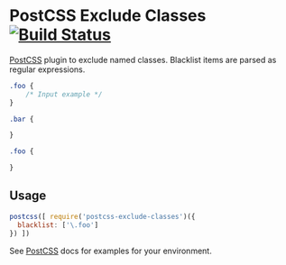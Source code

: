 # PostCSS Exclude Classes [![Build Status][ci-img]][ci]

[PostCSS] plugin to exclude named classes. Blacklist items are parsed as regular expressions.

[PostCSS]: https://github.com/postcss/postcss
[ci-img]:  https://travis-ci.org/danielsamuels/postcss-exclude-classes.svg
[ci]:      https://travis-ci.org/danielsamuels/postcss-exclude-classes

```css
.foo {
    /* Input example */
}

.bar {

}
```

```css
.foo {

}
```

## Usage

```js
postcss([ require('postcss-exclude-classes')({
  blacklist: ['\.foo']
}) ])
```

See [PostCSS] docs for examples for your environment.
